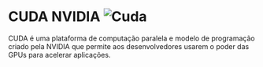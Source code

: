 # CUDA NVIDIA ![Cuda](https://github.com/user-attachments/assets/4332d0e2-6a1a-4c3e-adbd-bd6a5ce8a1b1)
CUDA é uma plataforma de computação paralela e modelo de programação criado pela NVIDIA que permite aos desenvolvedores usarem o poder das GPUs para acelerar aplicações.


